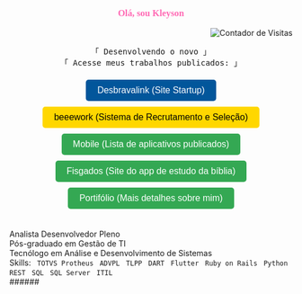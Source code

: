 <link href="https://fonts.googleapis.com/css2?family=Dancing+Script:wght@700&display=swap" rel="stylesheet">
<link rel="stylesheet" href="https://cdnjs.cloudflare.com/ajax/libs/font-awesome/6.0.0-beta3/css/all.min.css">
<div align="center">
  <h3 style="color:#FF69B4; font-family:Cursive;">Olá, sou Kleyson</h3>
  <p align="right">
    <img src="https://komarev.com/ghpvc/?username=kleysongomes&color=000000&style=flat-square" alt="Contador de Visitas" />
  </p>
</div>
<p align="center"> 
  <samp>
    「 Desenvolvendo o novo 」
    <br>
    「 Acesse meus trabalhos publicados: 」
    <br><br>
    <a href="https://desbravalink.com.br/" style="text-decoration: none; target="_blank"">
      <button style="padding: 10px 20px; margin: 5px; font-size: 16px; background-color: #02569B; color: white; border: none; border-radius: 5px;">
        <i class="fas fa-globe"></i> Desbravalink (Site Startup)
      </button>
    </a>
  </br>
    <a href="https://beeework-frontend-desbravalinks-projects.vercel.app/" style="text-decoration: none; target="_blank"">
      <button style="padding: 10px 20px; margin: 5px; font-size: 16px; background-color: #FFD700; color: black; border: none; border-radius: 5px;">
        <i class="fas fa-briefcase"></i> beeework (Sistema de Recrutamento e Seleção)
      </button>
    </a>
    </br>
    <a href="https://play.google.com/store/apps/dev?id=5387164277767526968" style="text-decoration: none; target="_blank"">
      <button style="padding: 10px 20px; margin: 5px; font-size: 16px; background-color: #34A853; color: white; border: none; border-radius: 5px;">
        <i class="fab fa-google-play"></i> Mobile (Lista de aplicativos publicados)
      </button>
    </a>
    </br>
    <a href="https://fisgados.desbravalink.com.br/)" style="text-decoration: none; target="_blank"">
      <button style="padding: 10px 20px; margin: 5px; font-size: 16px; background-color: #34A853; color: white; border: none; border-radius: 5px;">
        <i class="fab fa-google-play"></i> Fisgados (Site do app de estudo da bíblia)
      </button>
    </a>
    </br>
    <a href="https://kleysongomes.vercel.app/" style="text-decoration: none; target="_blank"">
      <button style="padding: 10px 20px; margin: 5px; font-size: 16px; background-color: #34A853; color: white; border: none; border-radius: 5px;">
        <i class="fab fa-google-play"></i> Portifólio (Mais detalhes sobre mim)
      </button>
    </a>
  </samp>
</p>
<br> 
<div align="left">
  Analista Desenvolvedor Pleno <br>
  Pós-graduado em Gestão de TI <br>
  Tecnólogo em Análise e Desenvolvimento de Sistemas <br>
  Skills: 
  <code><i class="fas fa-project-diagram"></i> TOTVS Protheus</code>
  <code><i class="fas fa-database"></i> ADVPL</code> 
  <code><i class="fas fa-database"></i> TLPP</code> 
  <code><i class="fas fa-code"></i> DART</code> 
  <code><i class="fab fa-flutter"></i> Flutter</code> 
  <code><i class="fas fa-project-diagram"></i> Ruby on Rails</code>
  <code><i class="fab fa-python"></i> Python</code> 
  <code><i class="fas fa-link"></i> REST</code> 
  <code><i class="fas fa-database"></i> SQL</code> 
  <code><i class="fas fa-server"></i> SQL Server</code> 
  <code><i class="fas fa-cogs"></i> ITIL</code> 
</div>
######
